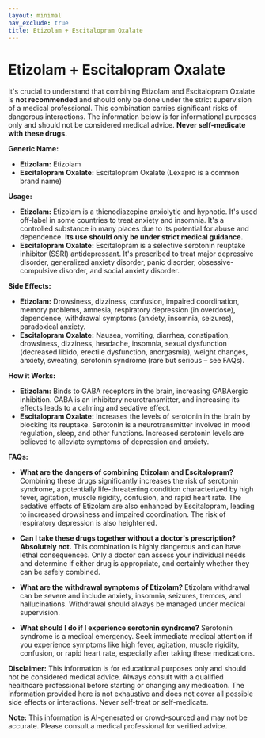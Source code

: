 ```yaml
---
layout: minimal
nav_exclude: true
title: Etizolam + Escitalopram Oxalate
---
```


# Etizolam + Escitalopram Oxalate

It's crucial to understand that combining Etizolam and Escitalopram Oxalate is **not recommended** and should only be done under the strict supervision of a medical professional.  This combination carries significant risks of dangerous interactions.  The information below is for informational purposes only and should not be considered medical advice.  **Never self-medicate with these drugs.**

**Generic Name:**

* **Etizolam:** Etizolam
* **Escitalopram Oxalate:** Escitalopram Oxalate (Lexapro is a common brand name)


**Usage:**

* **Etizolam:**  Etizolam is a thienodiazepine anxiolytic and hypnotic. It's used off-label in some countries to treat anxiety and insomnia.  It's a controlled substance in many places due to its potential for abuse and dependence.  **Its use should only be under strict medical guidance.**
* **Escitalopram Oxalate:** Escitalopram is a selective serotonin reuptake inhibitor (SSRI) antidepressant.  It's prescribed to treat major depressive disorder, generalized anxiety disorder, panic disorder, obsessive-compulsive disorder, and social anxiety disorder.


**Side Effects:**

* **Etizolam:**  Drowsiness, dizziness, confusion, impaired coordination, memory problems, amnesia, respiratory depression (in overdose), dependence, withdrawal symptoms (anxiety, insomnia, seizures), paradoxical anxiety.
* **Escitalopram Oxalate:** Nausea, vomiting, diarrhea, constipation, drowsiness, dizziness, headache, insomnia, sexual dysfunction (decreased libido, erectile dysfunction, anorgasmia), weight changes, anxiety, sweating, serotonin syndrome (rare but serious – see FAQs).


**How it Works:**

* **Etizolam:**  Binds to GABA receptors in the brain, increasing GABAergic inhibition.  GABA is an inhibitory neurotransmitter, and increasing its effects leads to a calming and sedative effect.
* **Escitalopram Oxalate:**  Increases the levels of serotonin in the brain by blocking its reuptake. Serotonin is a neurotransmitter involved in mood regulation, sleep, and other functions.  Increased serotonin levels are believed to alleviate symptoms of depression and anxiety.


**FAQs:**

* **What are the dangers of combining Etizolam and Escitalopram?** Combining these drugs significantly increases the risk of serotonin syndrome, a potentially life-threatening condition characterized by high fever, agitation, muscle rigidity, confusion, and rapid heart rate.  The sedative effects of Etizolam are also enhanced by Escitalopram, leading to increased drowsiness and impaired coordination.  The risk of respiratory depression is also heightened.

* **Can I take these drugs together without a doctor's prescription?** **Absolutely not.** This combination is highly dangerous and can have lethal consequences.  Only a doctor can assess your individual needs and determine if either drug is appropriate, and certainly whether they can be safely combined.

* **What are the withdrawal symptoms of Etizolam?**  Etizolam withdrawal can be severe and include anxiety, insomnia, seizures, tremors, and hallucinations.  Withdrawal should always be managed under medical supervision.

* **What should I do if I experience serotonin syndrome?**  Serotonin syndrome is a medical emergency.  Seek immediate medical attention if you experience symptoms like high fever, agitation, muscle rigidity, confusion, or rapid heart rate, especially after taking these medications.


**Disclaimer:** This information is for educational purposes only and should not be considered medical advice.  Always consult with a qualified healthcare professional before starting or changing any medication.  The information provided here is not exhaustive and does not cover all possible side effects or interactions.  Never self-treat or self-medicate.


**Note:** This information is AI-generated or crowd-sourced and may not be accurate. Please consult a medical professional for verified advice.